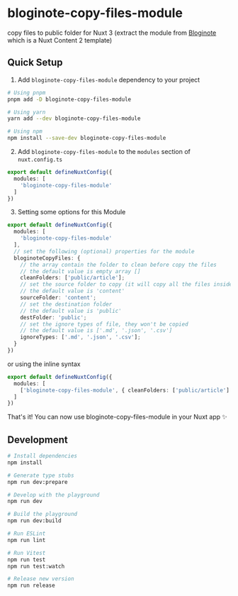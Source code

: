 # bloginote-copy-files-module

copy files to public folder for Nuxt 3 (extract the module from [Bloginote](https://github.com/Benbinbin/BlogiNote) which is a Nuxt Content 2 template)

## Quick Setup

1. Add `bloginote-copy-files-module` dependency to your project

```bash
# Using pnpm
pnpm add -D bloginote-copy-files-module

# Using yarn
yarn add --dev bloginote-copy-files-module

# Using npm
npm install --save-dev bloginote-copy-files-module
```

2. Add `bloginote-copy-files-module` to the `modules` section of `nuxt.config.ts`

```ts
export default defineNuxtConfig({
  modules: [
    'bloginote-copy-files-module'
  ]
})
```

3. Setting some options for this Module

```ts
export default defineNuxtConfig({
  modules: [
    'bloginote-copy-files-module'
  ],
  // set the following (optional) properties for the module
  bloginoteCopyFiles: {
    // the array contain the folder to clean before copy the files
    // the default value is empty array []
    cleanFolders: ['public/article'];
    // set the source folder to copy (it will copy all the files inside this folder to the destination folder)
    // the default value is 'content'
    sourceFolder: 'content';
    // set the destination folder
    // the default value is 'public'
    destFolder: 'public';
    // set the ignore types of file, they won't be copied
    // the default value is ['.md', '.json', '.csv']
    ignoreTypes: ['.md', '.json', '.csv'];
  }
})
```

or using the inline syntax

```ts
export default defineNuxtConfig({
  modules: [
    ['bloginote-copy-files-module', { cleanFolders: ['public/article'] }]
  ]
})
```

That's it! You can now use bloginote-copy-files-module in your Nuxt app ✨

## Development

```bash
# Install dependencies
npm install

# Generate type stubs
npm run dev:prepare

# Develop with the playground
npm run dev

# Build the playground
npm run dev:build

# Run ESLint
npm run lint

# Run Vitest
npm run test
npm run test:watch

# Release new version
npm run release
```
